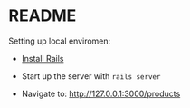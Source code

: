 # README

Setting up local enviromen:

* [Install Rails](https://guides.rubyonrails.org/getting_started.html#creating-a-new-rails-project-installing-rails)

* Start up the server with `rails server`

* Navigate to: http://127.0.0.1:3000/products 

